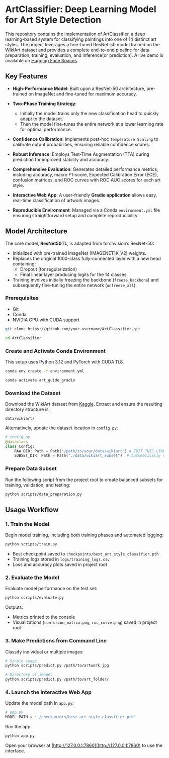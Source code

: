 # ArtClassifier: Deep Learning Model for Art Style Detection

This repository contains the implementation of ArtClassifier, a deep learning-based system for classifying paintings into one of 14 distinct art styles. The project leverages a fine-tuned ResNet-50 model trained on the [WikiArt dataset](https://www.kaggle.com/datasets/steubk/wikiart) and provides a complete end-to-end pipeline for data preparation, training, evaluation, and inference(or prediction). A live demo is available on [Hugging Face Spaces](https://huggingface.co/spaces/ahmdshbz/ArtDetector).

## Key Features

- **High-Performance Model**: Built upon a ResNet-50 architecture, pre-trained on ImageNet and fine-tuned for maximum accuracy.

- **Two-Phase Training Strategy**:
  - Initially the model trains only the new classification head to quickly adapt to the dataset.
  - Then the model fine-tunes the entire network at a lower learning rate for optimal performance.

- **Confidence Calibration**: Implements post-hoc `Temperature Scaling` to calibrate output probabilities, ensuring reliable confidence scores.

- **Robust Inference**: Employs Test-Time Augmentation (TTA) during prediction for improved stability and accuracy.

- **Comprehensive Evaluation**: Generates detailed performance metrics, including accuracy, macro F1-score, Expected Calibration Error (ECE), confusion matrices, and ROC curves with ROC AUC scores for each art style.

- **Interactive Web App**: A user-friendly **Gradio application** allows easy, real-time classification of artwork images.

- **Reproducible Environment**: Managed via a Conda `environment.yml` file ensuring straightforward setup and complete reproducibility.


## Model Architecture

The core model, **ResNet50TL**, is adapted from torchvision’s ResNet-50:

- Initialized with pre-trained ImageNet (IMAGENET1K\_V2) weights.
- Replaces the original 1000-class fully-connected layer with a new head containing:
  - Dropout (for regularization)
  - Final linear layer producing logits for the 14 classes
- Training involves initially freezing the backbone (`freeze_backbone`) and subsequently fine-tuning the entire network (`unfreeze_all`).


### Prerequisites

- Git
- Conda
- NVIDIA GPU with CUDA support

```bash
git clone https://github.com/your-username/ArtClassifier.git
```

```bash
cd ArtClassifier
```

### Create and Activate Conda Environment

This setup uses Python 3.12 and PyTorch with CUDA 11.8.

```bash
conda env create -f environment.yml
```

```bash
conda activate art_guide_gradio
```

### Download the Dataset

Download the WikiArt dataset from [Kaggle](https://www.kaggle.com/datasets/steubk/wikiart). Extract and ensure the resulting directory structure is:

```
data/wikiart/
```

Alternatively, update the dataset location in `config.py`:

```python
# config.py
@dataclass
class Config:
    RAW_DIR: Path = Path("/path/to/your/data/wikiart") # EDIT THIS LINE
    SUBSET_DIR: Path = Path("./data/wikiart_subset")  # Automatically created
```

### Prepare Data Subset

Run the following script from the project root to create balanced subsets for training, validation, and testing:

```bash
python scripts/data_preparation.py
```


## Usage Workflow

### 1. Train the Model

Begin model training, including both training phases and automated logging:

```bash
python scripts/train.py
```

- Best checkpoint saved to `checkpoints/best_art_style_classifier.pth`
- Training logs stored in `logs/training_logs.csv`
- Loss and accuracy plots saved in project root

### 2. Evaluate the Model

Evaluate model performance on the test set:

```bash
python scripts/evaluate.py
```

Outputs:

- Metrics printed to the console
- Visualizations (`confusion_matrix.png`, `roc_curve.png`) saved in project root

### 3. Make Predictions from Command Line

Classify individual or multiple images:

```bash
# Single image
python scripts/predict.py /path/to/artwork.jpg
```
```bash
# Directory of images
python scripts/predict.py /path/to/art_folder/
```

### 4. Launch the Interactive Web App

Update the model path in `app.py`:

```python
# app.py
MODEL_PATH = './checkpoints/best_art_style_classifier.pth'
```

Run the app:

```bash
python app.py
```

Open your browser at [http://127.0.0.1:7860](http://127.0.0.1:7860) to use the interface.
